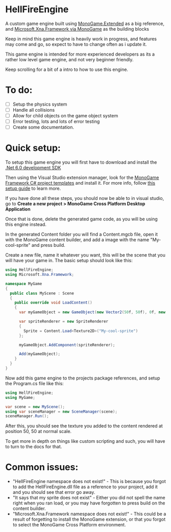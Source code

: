 # HellFireEngine
A custom game engine built using [MonoGame.Extended](https://github.com/craftworkgames/MonoGame.Extended) as a big reference, and [Microsoft.Xna.Framework via MonoGame](https://www.monogame.net/) as the building blocks

Keep in mind this game engine is heavily work in progress, and features may come and go, so expect to have to change often as i update it.

This game engine is intended for more experienced developers as its a rather low level game engine, and not very beginner friendly.

Keep scrolling for a bit of a intro to how to use this engine.

# To do:
  - [ ] Setup the physics system
  - [ ] Handle all collisions
  - [ ] Allow for child objects on the game object system
  - [ ] Error testing, lots and lots of error testing
  - [ ] Create some documentation.

# Quick setup:
To setup this game engine you will first have to download and install the [.Net 6.0 development SDK](https://dotnet.microsoft.com/en-us/download/dotnet/6.0)

Then using the Visual Studio extension manager, look for the [MonoGame Framework C# project templates](https://marketplace.visualstudio.com/items?itemName=MonoGame.MonoGame-Templates-VSExtension) and install it.
For more info, follow [this setup guide](https://docs.monogame.net/articles/getting_started/0_getting_started.html) to learn more.

If you have done all these steps, you should now be able to in visual studio, go to **Create a new project > MonoGame Cross Platform Desktop Application**

Once that is done, delete the generated game code, as you will be using this engine instead.

In the generated Content folder you will find a Content.mgcb file, open it with the MonoGame content builder, and add a image with the name "My-cool-sprite" and press build.

Create a new file, name it whatever you want, this will be the scene that you will have your game in. The basic setup should look like this:
```cs
using HellFireEngine;
using Microsoft.Xna.Framework;

namespace MyGame
{
  public class MyScene : Scene
  {
    public override void LoadContent()
    {
      var myGameObject = new GameObject(new Vector2(50f, 50f), 0f, new Vector2(1f, 1f), SceneManager);

      var spriteRenderer = new SpriteRenderer
      {
        Sprite = Content.Load<Texture2D>("My-cool-sprite")
      };

      myGameObject.AddComponent(spriteRenderer);

      Add(myGameObject);
    }
  }
}
```

Now add this game engine to the projects package references, and setup the Program.cs file like this:
```cs
using HellFireEngine;
using MyGame;

var scene = new MyScene();
using var sceneManager = new SceneManager(scene);
sceneManager.Run();
```

After this, you should see the texture you added to the content rendered at position 50, 50 at normal scale.

To get more in depth on things like custom scripting and such, you will have to turn to the docs for that.

# Common issues:
  - "HellFireEngine namespace does not exist!" - This is because you forgot to add the HellFireEngine.dll file as a reference to your project, add it and you should see that error go away.
  - "It says that my sprite does not exist" - Either you did not spell the name right when you ran load, or you may have forgotten to press build on the content builder.
  - "Microsoft.Xna.Framework namespace does not exist!" - This could be a result of forgetting to install the MonoGame extension, or that you forgot to select the MonoGame Cross Platform environment.
